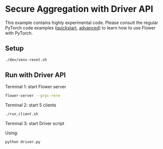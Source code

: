 # Secure Aggregation with Driver API

This example contains highly experimental code. Please consult the regular PyTorch code examples ([quickstart](https://github.com/adap/flower/tree/main/examples/quickstart_pytorch), [advanced](https://github.com/adap/flower/tree/main/examples/advanced_pytorch)) to learn how to use Flower with PyTorch.

## Setup

```bash
./dev/venv-reset.sh
```

## Run with Driver API

Terminal 1: start Flower server

```bash
flower-server --grpc-rere
```

Terminal 2: start 5 clients

```bash
./run_client.sh
```

Terminal 3: start Driver script

Using:

```bash
python driver.py
```
